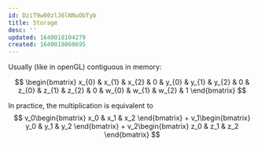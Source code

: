 ```yaml
---
id: DziT9w00zlJ6lNNuObTyb
title: Storage
desc: ''
updated: 1640018104279
created: 1640018060695
---
```


Usually (like in openGL) contiguous in memory: 

$$
\begin{bmatrix} x_{0} & x_{1} & x_{2} & 0 & y_{0} & y_{1} & y_{2} & 0 & z_{0} & z_{1} & z_{2} & 0 & w_{0} & w_{1} & w_{2} & 1 \end{bmatrix}
$$

In practice, the multiplication is equivalent to 
$$
v_0\begin{bmatrix} x_0 & x_1 & x_2 \end{bmatrix} + v_1\begin{bmatrix} y_0 & y_1 & y_2 \end{bmatrix} + v_2\begin{bmatrix} z_0 & z_1 & z_2 \end{bmatrix}
$$